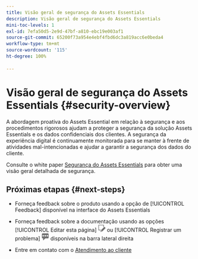 ```yaml
---
title: Visão geral de segurança do Assets Essentials
description: Visão geral de segurança do Assets Essentials
mini-toc-levels: 1
exl-id: 7efa50d5-2e9d-47bf-a810-ebc19e003af1
source-git-commit: 65200f73a954e4ebf4fbd6dc3a819acc6e0beda4
workflow-type: tm+mt
source-wordcount: '115'
ht-degree: 100%

---
```


# Visão geral de segurança do Assets Essentials {#security-overview}

A abordagem proativa do Assets Essential em relação à segurança e aos procedimentos rigorosos ajudam a proteger a segurança da solução Assets Essentials e os dados confidenciais dos clientes. A segurança da experiência digital é continuamente monitorada para se manter à frente de atividades mal-intencionadas e ajudar a garantir a segurança dos dados do cliente.

Consulte o white paper [Segurança do Assets Essentials](https://www.adobe.com/content/dam/cc/en/trust-center/ungated/whitepapers/experience-cloud/adobe-experience-manager-assets-essentials-security-overview.pdf) para obter uma visão geral detalhada de segurança.

## Próximas etapas {#next-steps}

* Forneça feedback sobre o produto usando a opção de [!UICONTROL Feedback] disponível na interface do Assets Essentials

* Forneça feedback sobre a documentação usando as opções [!UICONTROL Editar esta página] ![editar a página](assets/do-not-localize/edit-page.png) ou [!UICONTROL Registrar um problema] ![criar um problema do GitHub](assets/do-not-localize/github-issue.png) disponíveis na barra lateral direita

* Entre em contato com o [Atendimento ao cliente](https://experienceleague.adobe.com/pt-br?support-solution=General&amp;lang=pt-BR#support)
